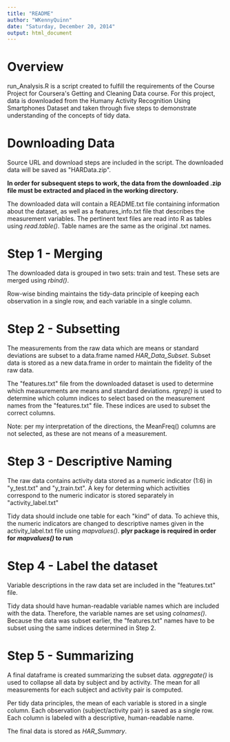 ```yaml
---
title: "README"
author: "WKennyQuinn"
date: "Saturday, December 20, 2014"
output: html_document
---
```


# Overview 

run_Analysis.R is a script created to fulfill the requirements of the Course Project for Coursera's Getting and Cleaning Data course. For this project, data is downloaded from the Humany Activity Recognition Using Smartphones Dataset and taken through five steps to demonstrate understanding of the concepts of tidy data. 

# Downloading Data

Source URL and download steps are included in the script. The downloaded data will be saved as "HARData.zip".

**In order for subsequent steps to work, the data from the downloaded .zip file must be extracted and placed in the working directory.**

The downloaded data will contain a README.txt file containing information about the dataset, as well as a features_info.txt file that describes the measurement variables. The pertinent text files are read into R as tables using *read.table()*. Table names are the same as the original .txt names.

# Step 1 - Merging

The downloaded data is grouped in two sets: train and test. These sets are merged using *rbind()*. 

Row-wise binding maintains the tidy-data principle of keeping each observation in a single row, and each variable in a single column.

# Step 2 - Subsetting

The measurements from the raw data which are means or standard deviations are subset to a data.frame named *HAR_Data_Subset*. Subset data is stored as a new data.frame in order to maintain the fidelity of the raw data.

The "features.txt" file from the downloaded dataset is used to determine which measurements are means and standard deviations. *rgrep()* is used to determine which column indices to select based on the measurement names from the "features.txt" file. These indices are used to subset the correct columns.

Note: per my interpretation of the directions, the MeanFreq() columns are not selected, as these are not means of a measurement.

# Step 3 - Descriptive Naming

The raw data contains activity data stored as a numeric indicator (1:6) in "y_test.txt" and "y_train.txt". A key for determing which activities correspond to the numeric indicator is stored separately in "activity_label.txt"

Tidy data should include one table for each "kind" of data. To achieve this, the numeric indicators are changed to descriptive names given in the activity_label.txt file using *mapvalues()*. **plyr package is required in order for *mapvalues()* to run**

# Step 4 - Label the dataset

Variable descriptions in the raw data set are included in the "features.txt" file.

Tidy data should have human-readable variable names which are included with the data. Therefore, the variable names are set using *colnames()*. Because the data was subset earlier, the "features.txt" names have to be subset using the same indices determined in Step 2.

# Step 5 - Summarizing

A final dataframe is created summarizing the subset data. *aggregate()* is used to collapse all data by subject and by activity. The mean for all measurements for each subject and activity pair is computed. 

Per tidy data principles, the mean of each variable is stored in a single column. Each observation (subject/activity pair) is saved as a single row. Each column is labeled with a descriptive, human-readable name.

The final data is stored as *HAR_Summary*.